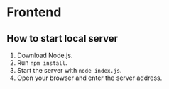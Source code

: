 # Frontend

## How to start local server
1. Download Node.js.
2. Run `npm install`.
3. Start the server with `node index.js`.
4. Open your browser and enter the server address.
